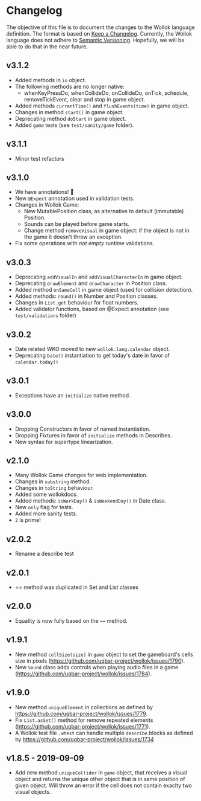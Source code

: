 # Changelog
The objective of this file is to document the changes to the Wollok language definition.
The format is based on [Keep a Changelog](https://keepachangelog.com/en/1.0.0/).
Currently, the Wollok language does not adhere to [Semantic Versioning](https://semver.org/spec/v2.0.0.html). 
Hopefully, we will be able to do that in the near future.

## v3.1.2
- Added methods in `io` object.
- The following methods are no longer native: 
  - whenKeyPressDo, whenCollideDo, onCollideDo, onTick, schedule, removeTickEvent, clear and stop in game object.
- Added methods `currentTime()` and `flushEvents(time)` in game object.
- Changes in method `start()` in game object.
- Deprecating method `doStart` in game object.
- Added `game` tests (see `test/sanity/game` folder).

## v3.1.1
- Minor test refactors

## v3.1.0
- We have annotations! 🥳
- New `@Expect` annotation used in validation tests.
- Changes in Wollok Game:
  - New MutablePosition class, as alternative to default (immutable) Position.
  - Sounds can be played before game starts.
  - Change method `removeVisual` in game object: if the object is not in the game it doesn't throw an exception.
- Fix some operations with _not empty_ runtime validations.

## v3.0.3
- Deprecating `addVisualIn` and `addVisualCharacterIn` in game object.
- Deprecating `drawElement` and `drawCharacter` in Position class.
- Added method `onSameCell` in game object (used for collision detection).
- Added methods: `round()` in Number and Position classes.
- Changes in `List.get` behaviour for float numbers.
- Added validator functions, based on @Expect annotation (see `test/validations` folder)

## v3.0.2
- Date related WKO moved to new `wollok.lang.calendar` object.
- Deprecating `Date()` instantiation to get today's date in favor of `calendar.today()` 

## v3.0.1
- Exceptions have an `initialize` native method.

## v3.0.0
- Dropping Constructors in favor of named instantiation.
- Dropping Fixtures in favor of `initialize` methods in Describes.
- New syntax for supertype linearization.

## v2.1.0
- Many Wollok Game changes for web implementation.
- Changes in `substring` method.
- Changes in `toString` behaviour.
- Added some wollokdocs.
- Added methods: `isWorkDay()` & `isWeekendDay()` in Date class.
- New `only` flag for tests.
- Added more sanity tests.
- `2` is ṕrime!

## v2.0.2
- Rename a describe test

## v2.0.1
- == method was duplicated in Set and List classes

## v2.0.0
- Equality is now fully based on the `==` method.

## v1.9.1
- New method `cellSize(size)` in `game` object to set the gameboard's cells size in pixels (https://github.com/uqbar-project/wollok/issues/1790).
- New `Sound` class adds controls when playing audio files in a game (https://github.com/uqbar-project/wollok/issues/1784).

## v1.9.0
- New method `uniqueElement` in collections as defined by https://github.com/uqbar-project/wollok/issues/1779.
- Fix `List.asSet()` method for remove repeated elements (https://github.com/uqbar-project/wollok/issues/1771).
- A Wollok test file `.wtest` can handle multiple `describe` blocks as defined by https://github.com/uqbar-project/wollok/issues/1734

## v1.8.5 - 2019-09-09
- Add new method `uniqueCollider` in `game` object, that receives a visual object and returns the unique other object that is in same position of given object. Will throw an error if the cell does not contain exaclty two visual objects.

